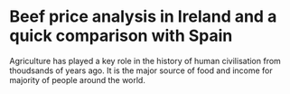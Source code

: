 # Beef price analysis in Ireland and a quick comparison with Spain

Agriculture has played a key role in the history of human civilisation from thoudsands of years ago. It is the major source of food and income for majority of people around the world. 